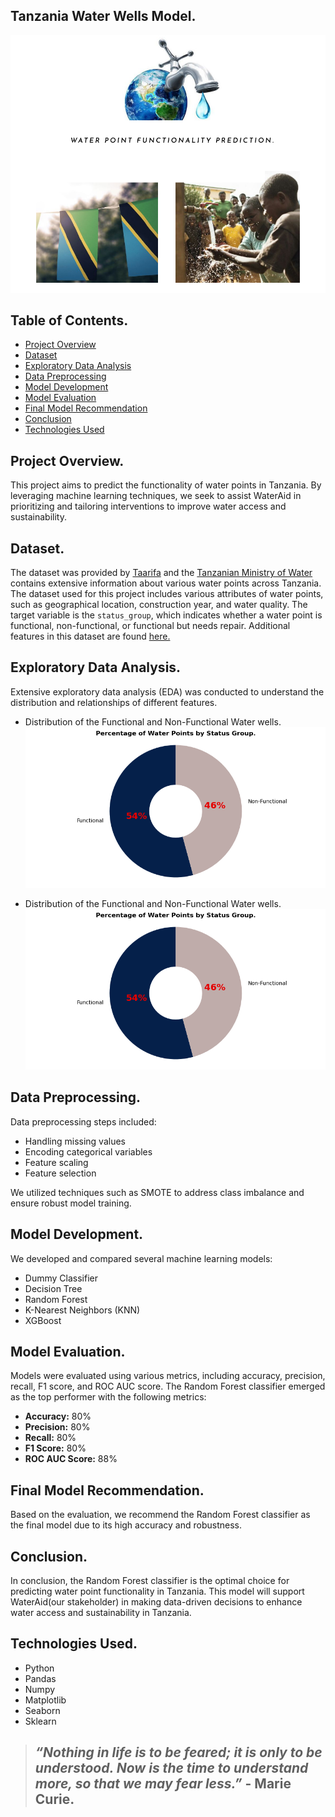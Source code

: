 ## Tanzania Water Wells Model.

![Project photo cover](images/Design1.png)

## Table of Contents.
- [Project Overview](#project-overview)
- [Dataset](#dataset)
- [Exploratory Data Analysis](#exploratory-data-analysis)
- [Data Preprocessing](#data-preprocessing)
- [Model Development](#model-development)
- [Model Evaluation](#model-evaluation)
- [Final Model Recommendation](#final-model-recommendation)
- [Conclusion](#conclusion)
- [Technologies Used](#Technologies_Used)

## Project Overview.

This project aims to predict the functionality of water points in Tanzania. By leveraging machine learning techniques, we seek to assist WaterAid in prioritizing and tailoring interventions to improve water access and sustainability.

## Dataset.

The dataset was provided by [Taarifa](https://taarifa.org/) and the [Tanzanian Ministry of Water](https://www.maji.go.tz/) contains extensive information about various water points across Tanzania. 
The dataset used for this project includes various attributes of water points, such as geographical location, construction year, and water quality. The target variable is the `status_group`, which indicates whether a water point is functional, non-functional, or functional but needs repair.
Additional features in this dataset are found [here.](https://www.drivendata.org/competitions/7/pump-it-up-data-mining-the-water-table/page/25/)

## Exploratory Data Analysis.

Extensive exploratory data analysis (EDA) was conducted to understand the distribution and relationships of different features.
 - Distribution of the Functional and Non-Functional Water wells.
   ![EDA Visualization 2](images/output1.png)

 - Distribution of the Functional and Non-Functional Water wells.
   ![EDA Visualization 1](images/output1.png)

## Data Preprocessing.

Data preprocessing steps included:
- Handling missing values
- Encoding categorical variables
- Feature scaling
- Feature selection

We utilized techniques such as SMOTE to address class imbalance and ensure robust model training.

## Model Development.

We developed and compared several machine learning models:
- Dummy Classifier
- Decision Tree
- Random Forest
- K-Nearest Neighbors (KNN)
- XGBoost

## Model Evaluation.

Models were evaluated using various metrics, including accuracy, precision, recall, F1 score, and ROC AUC score. The Random Forest classifier emerged as the top performer with the following metrics:
- **Accuracy:** 80%
- **Precision:** 80%
- **Recall:** 80%
- **F1 Score:** 80%
- **ROC AUC Score:** 88%

## Final Model Recommendation.

Based on the evaluation, we recommend the Random Forest classifier as the final model due to its high accuracy and robustness.

## Conclusion.

In conclusion, the Random Forest classifier is the optimal choice for predicting water point functionality in Tanzania. This model will support WaterAid(our stakeholder) in making data-driven decisions to enhance water access and sustainability in Tanzania.

## Technologies Used.
- Python
- Pandas
- Numpy
- Matplotlib
- Seaborn
- Sklearn

>## *“Nothing in life is to be feared; it is only to be understood. Now is the time to understand more, so that we may fear less.”* - Marie Curie.

